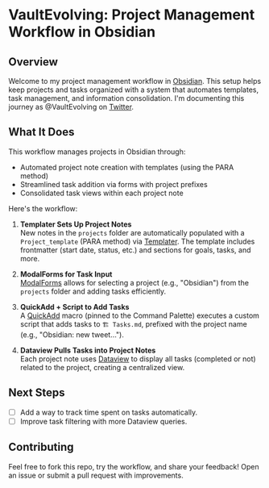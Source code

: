 # VaultEvolving: Project Management Workflow in Obsidian

## Overview

Welcome to my project management workflow in [Obsidian](https://obsidian.md/). This setup helps keep projects and tasks organized with a system that automates templates, task management, and information consolidation. I'm documenting this journey as @VaultEvolving on [Twitter](https://twitter.com/VaultEvolving).

## What It Does

This workflow manages projects in Obsidian through:
- Automated project note creation with templates (using the PARA method)
- Streamlined task addition via forms with project prefixes
- Consolidated task views within each project note

Here's the workflow:

1. **Templater Sets Up Project Notes**  
   New notes in the `projects` folder are automatically populated with a `Project_template` (PARA method) via [Templater](https://github.com/SilentVoid13/Templater). The template includes frontmatter (start date, status, etc.) and sections for goals, tasks, and more.  
   <!-- TODO: add screenshot -->

2. **ModalForms for Task Input**  
   [ModalForms](https://github.com/obsidianmd/obsidian-modal-forms) allows for selecting a project (e.g., "Obsidian") from the `projects` folder and adding tasks efficiently.  
   <!-- TODO: add screenshot -->

3. **QuickAdd + Script to Add Tasks**  
   A [QuickAdd](https://github.com/chhoumann/quickadd) macro (pinned to the Command Palette) executes a custom script that adds tasks to `🏗️ Tasks.md`, prefixed with the project name (e.g., "Obsidian: new tweet…").  
   <!-- TODO: add screenshot -->

4. **Dataview Pulls Tasks into Project Notes**  
   Each project note uses [Dataview](https://github.com/blacksmithgu/obsidian-dataview) to display all tasks (completed or not) related to the project, creating a centralized view.  
   <!-- TODO: add screenshot -->

## Next Steps

- [ ] Add a way to track time spent on tasks automatically.
- [ ] Improve task filtering with more Dataview queries.

## Contributing

Feel free to fork this repo, try the workflow, and share your feedback! Open an issue or submit a pull request with improvements.